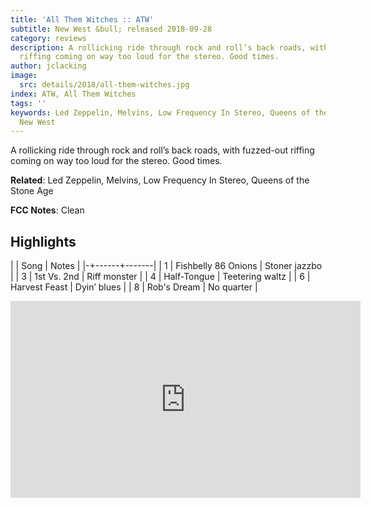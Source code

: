 ```yaml
---
title: 'All Them Witches :: ATW'
subtitle: New West &bull; released 2018-09-28
category: reviews
description: A rollicking ride through rock and roll’s back roads, with fuzzed-out
  riffing coming on way too loud for the stereo. Good times.
author: jclacking
image:
  src: details/2018/all-them-witches.jpg
index: ATW, All Them Witches
tags: ''
keywords: Led Zeppelin, Melvins, Low Frequency In Stereo, Queens of the Stone Age,
  New West
---
```

A rollicking ride through rock and roll’s back roads, with fuzzed-out riffing coming on way too loud for the stereo. Good times.<!--more-->

**Related**: Led Zeppelin, Melvins, Low Frequency In Stereo, Queens of the Stone Age

**FCC Notes**: Clean

## Highlights

| | Song | Notes |
|-+------+-------|
| 1 | Fishbelly 86 Onions | Stoner jazzbo |
| 3 | 1st Vs. 2nd | Riff monster |
| 4 | Half-Tongue | Teetering waltz |
| 6 | Harvest Feast | Dyin’ blues |
| 8 | Rob's Dream | No quarter |

<div class="tlo-detail-video"><iframe width="560" height="315" src="https://www.youtube.com/embed/V1B6CY5GiUI" frameborder="0" allow="autoplay; encrypted-media" allowfullscreen></iframe></div>

